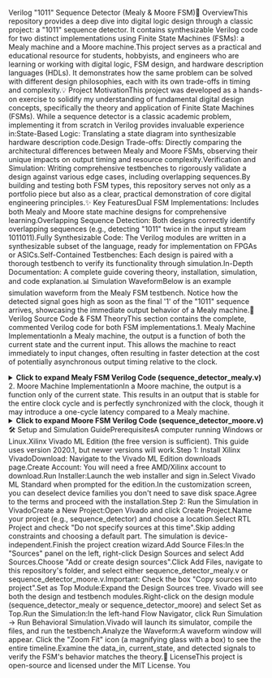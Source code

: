 Verilog "1011" Sequence Detector (Mealy & Moore FSM)📖 OverviewThis repository provides a deep dive into digital logic design through a classic project: a "1011" sequence detector. It contains synthesizable Verilog code for two distinct implementations using Finite State Machines (FSMs): a Mealy machine and a Moore machine.This project serves as a practical and educational resource for students, hobbyists, and engineers who are learning or working with digital logic, FSM design, and hardware description languages (HDLs). It demonstrates how the same problem can be solved with different design philosophies, each with its own trade-offs in timing and complexity.💡 Project MotivationThis project was developed as a hands-on exercise to solidify my understanding of fundamental digital design concepts, specifically the theory and application of Finite State Machines (FSMs). While a sequence detector is a classic academic problem, implementing it from scratch in Verilog provides invaluable experience in:State-Based Logic: Translating a state diagram into synthesizable hardware description code.Design Trade-offs: Directly comparing the architectural differences between Mealy and Moore FSMs, observing their unique impacts on output timing and resource complexity.Verification and Simulation: Writing comprehensive testbenches to rigorously validate a design against various edge cases, including overlapping sequences.By building and testing both FSM types, this repository serves not only as a portfolio piece but also as a clear, practical demonstration of core digital engineering principles.✨ Key FeaturesDual FSM Implementations: Includes both Mealy and Moore state machine designs for comprehensive learning.Overlapping Sequence Detection: Both designs correctly identify overlapping sequences (e.g., detecting "1011" twice in the input stream 1011011).Fully Synthesizable Code: The Verilog modules are written in a synthesizable subset of the language, ready for implementation on FPGAs or ASICs.Self-Contained Testbenches: Each design is paired with a thorough testbench to verify its functionality through simulation.In-Depth Documentation: A complete guide covering theory, installation, simulation, and code explanation.📊 Simulation WaveformBelow is an example simulation waveform from the Mealy FSM testbench. Notice how the detected signal goes high as soon as the final '1' of the "1011" sequence arrives, showcasing the immediate output behavior of a Mealy machine.🧠 Verilog Source Code & FSM TheoryThis section contains the complete, commented Verilog code for both FSM implementations.1. Mealy Machine ImplementationIn a Mealy machine, the output is a function of both the current state and the current input. This allows the machine to react immediately to input changes, often resulting in faster detection at the cost of potentially asynchronous output timing relative to the clock.<details><summary><strong>Click to expand Mealy FSM Verilog Code (sequence_detector_mealy.v)</strong></summary>//-----------------------------------------------------------------------------
// Design: 1011 Sequence Detector (Mealy Machine)
//
// Description:
// This module implements a Mealy FSM to detect the overlapping sequence "1011".
// The output 'detected' goes high as soon as the final '1' of the sequence
// is received on the input.
//-----------------------------------------------------------------------------
module sequence_detector_mealy (
    input  wire       clk,
    input  wire       reset,
    input  wire       data_in,
    output reg        detected
);

    // State declaration using parameters for readability
    parameter S_IDLE = 2'b00;
    parameter S_1    = 2'b01;
    parameter S_10   = 2'b10;
    parameter S_101  = 2'b11;

    // State registers
    reg [1:0] current_state, next_state;

    // Combinational Logic for State Transitions
    always @(current_state or data_in) begin
        case (current_state)
            S_IDLE: next_state = data_in ? S_1 : S_IDLE;
            S_1:    next_state = data_in ? S_1 : S_10;
            S_10:   next_state = data_in ? S_101 : S_IDLE;
            S_101:  next_state = data_in ? S_1 : S_10; // Handles overlapping sequences
            default: next_state = S_IDLE;
        endcase
    end

    // Combinational Logic for Output (Mealy Characteristic)
    // Output depends on current state AND current input
    always @(current_state or data_in) begin
        if ((current_state == S_101) && (data_in == 1'b1)) begin
            detected = 1'b1;
        end else begin
            detected = 1'b0;
        end
    end

    // Sequential Logic for State Register Update
    always @(posedge clk or posedge reset) begin
        if (reset)
            current_state <= S_IDLE;
        else
            current_state <= next_state;
    end
endmodule

//-----------------------------------------------------------------------------
// Testbench for Mealy Sequence Detector
//-----------------------------------------------------------------------------
module tb_sequence_detector_mealy;
    reg clk, reset, data_in;
    wire detected;

    // Instantiate the Unit Under Test (UUT)
    sequence_detector_mealy uut (
        .clk(clk), .reset(reset), .data_in(data_in), .detected(detected)
    );

    // Clock generation
    initial begin
        clk = 0;
        forever #5 clk = ~clk; // 100MHz clock
    end

    // Test sequence execution
    initial begin
        reset = 1; data_in = 0;
        #15;
        reset = 0;
        $display("Time\tCLK\tRESET\tDATA_IN\tDETECTED");
        $monitor("%3d\t%b\t%b\t%b\t%b", $time, clk, reset, data_in, detected);

        // Test case 1: Simple 1011
        #10 data_in = 1; #10 data_in = 0; #10 data_in = 1; #10 data_in = 1; // Detect
        #10 data_in = 0;

        // Test case 2: Overlapping sequence 1011011
        #20 data_in = 1; #10 data_in = 0; #10 data_in = 1; #10 data_in = 1; // Detect 1
        #10 data_in = 0; #10 data_in = 1; #10 data_in = 1; // Detect 2
        #10 data_in = 0;
        #20 $finish;
    end
endmodule
</details>2. Moore Machine ImplementationIn a Moore machine, the output is a function only of the current state. This results in an output that is stable for the entire clock cycle and is perfectly synchronized with the clock, though it may introduce a one-cycle latency compared to a Mealy machine.<details><summary><strong>Click to expand Moore FSM Verilog Code (sequence_detector_moore.v)</strong></summary>//-----------------------------------------------------------------------------
// Design: 1011 Sequence Detector (Moore Machine)
//
// Description:
// This module implements a Moore FSM to detect the overlapping sequence "1011".
// The output 'detected' goes high for one full clock cycle when the FSM is in
// the final state.
//-----------------------------------------------------------------------------
module sequence_detector_moore (
    input  wire       clk,
    input  wire       reset,
    input  wire       data_in,
    output wire       detected
);

    // State declaration, including a dedicated final state for the output
    parameter S_IDLE = 3'b000;
    parameter S_1    = 3'b001;
    parameter S_10   = 3'b010;
    parameter S_101  = 3'b011;
    parameter S_1011 = 3'b100; // State where output is high

    // State registers
    reg [2:0] current_state, next_state;

    // Combinational Logic for State Transitions
    always @(current_state or data_in) begin
        case (current_state)
            S_IDLE: next_state = data_in ? S_1 : S_IDLE;
            S_1:    next_state = data_in ? S_1 : S_10;
            S_10:   next_state = data_in ? S_101 : S_IDLE;
            S_101:  next_state = data_in ? S_1011 : S_10;
            S_1011: next_state = data_in ? S_1 : S_10; // Handles overlapping sequences
            default: next_state = S_IDLE;
        endcase
    end

    // Sequential Logic for State Register Update
    always @(posedge clk or posedge reset) begin
        if (reset)
            current_state <= S_IDLE;
        else
            current_state <= next_state;
    end

    // Output Logic (Moore Characteristic)
    // Output depends only on the current state
    assign detected = (current_state == S_1011);

endmodule

//-----------------------------------------------------------------------------
// Testbench for Moore Sequence Detector
//-----------------------------------------------------------------------------
module tb_sequence_detector_moore;
    reg clk, reset, data_in;
    wire detected;

    // Instantiate the Unit Under Test (UUT)
    sequence_detector_moore uut (
        .clk(clk), .reset(reset), .data_in(data_in), .detected(detected)
    );

    // Clock generation
    initial begin
        clk = 0;
        forever #5 clk = ~clk; // 100MHz clock
    end

    // Test sequence execution
    initial begin
        reset = 1; data_in = 0;
        #15;
        reset = 0;
        $display("Time\tCLK\tRESET\tDATA_IN\tDETECTED");
        $monitor("%3d\t%b\t%b\t%b\t%b", $time, clk, reset, data_in, detected);

        // Test case 1: Simple 1011
        #10 data_in = 1; #10 data_in = 0; #10 data_in = 1; #10 data_in = 1; // State becomes S_1011
        #10 data_in = 0; // Output is high during this cycle

        // Test case 2: Overlapping sequence 1011011
        #20 data_in = 1; #10 data_in = 0; #10 data_in = 1; #10 data_in = 1; // State becomes S_1011
        #10 data_in = 0; // Detect 1 here
        #10 data_in = 1;
        #10 data_in = 1; // State becomes S_1011
        #10 data_in = 0; // Detect 2 here
        #20 $finish;
    end
endmodule
</details>🛠️ Setup and Simulation GuidePrerequisitesA computer running Windows or Linux.Xilinx Vivado ML Edition (the free version is sufficient). This guide uses version 2020.1, but newer versions will work.Step 1: Install Xilinx VivadoDownload: Navigate to the Vivado ML Edition downloads page.Create Account: You will need a free AMD/Xilinx account to download.Run Installer:Launch the web installer and sign in.Select Vivado ML Standard when prompted for the edition.In the customization screen, you can deselect device families you don't need to save disk space.Agree to the terms and proceed with the installation.Step 2: Run the Simulation in VivadoCreate a New Project:Open Vivado and click Create Project.Name your project (e.g., sequence_detector) and choose a location.Select RTL Project and check "Do not specify sources at this time".Skip adding constraints and choosing a default part. The simulation is device-independent.Finish the project creation wizard.Add Source Files:In the "Sources" panel on the left, right-click Design Sources and select Add Sources.Choose "Add or create design sources".Click Add Files, navigate to this repository's folder, and select either sequence_detector_mealy.v or sequence_detector_moore.v.Important: Check the box "Copy sources into project".Set as Top Module:Expand the Design Sources tree. Vivado will see both the design and testbench modules.Right-click on the design module (sequence_detector_mealy or sequence_detector_moore) and select Set as Top.Run the Simulation:In the left-hand Flow Navigator, click Run Simulation -> Run Behavioral Simulation.Vivado will launch its simulator, compile the files, and run the testbench.Analyze the Waveform:A waveform window will appear. Click the "Zoom Fit" icon (a magnifying glass with a box) to see the entire timeline.Examine the data_in, current_state, and detected signals to verify the FSM's behavior matches the theory.📜 LicenseThis project is open-source and licensed under the MIT License. You
